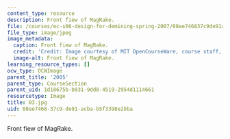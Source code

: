 ```yaml
---
content_type: resource
description: Front fiew of MagRake.
file: /courses/ec-s06-design-for-demining-spring-2007/08ee746837c9de91acbab5f3398e2bba_03.jpg
file_type: image/jpeg
image_metadata:
  caption: Front fiew of MagRake.
  credit: 'Credit: Image courtesy of MIT OpenCourseWare, course staff, and students.'
  image-alt: Front fiew of MagRake.
learning_resource_types: []
ocw_type: OCWImage
parent_title: '2005'
parent_type: CourseSection
parent_uid: 1d18675b-b031-9dd8-4519-2954d1114661
resourcetype: Image
title: 03.jpg
uid: 08ee7468-37c9-de91-acba-b5f3398e2bba
---
```

Front fiew of MagRake.

